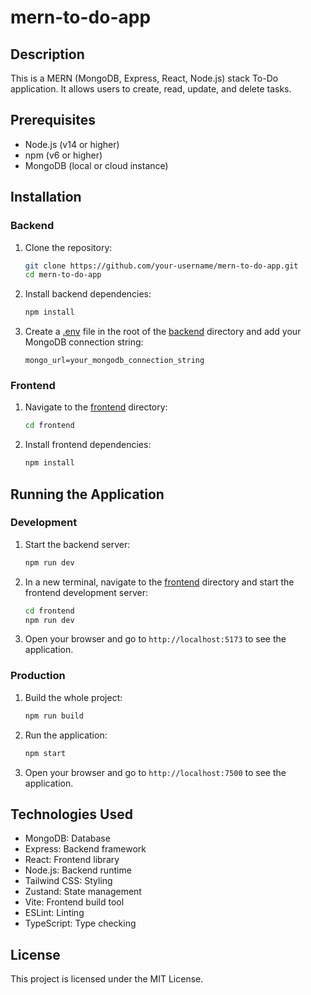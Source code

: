 # mern-to-do-app

## Description
This is a MERN (MongoDB, Express, React, Node.js) stack To-Do application. It allows users to create, read, update, and delete tasks.

## Prerequisites
- Node.js (v14 or higher)
- npm (v6 or higher)
- MongoDB (local or cloud instance)

## Installation

### Backend
1. Clone the repository:
    ```sh
    git clone https://github.com/your-username/mern-to-do-app.git
    cd mern-to-do-app
    ```

2. Install backend dependencies:
    ```sh
    npm install
    ```

3. Create a [.env](http://_vscodecontentref_/1) file in the root of the [backend](http://_vscodecontentref_/2) directory and add your MongoDB connection string:
    ```env
    mongo_url=your_mongodb_connection_string
    ```

### Frontend
1. Navigate to the [frontend](http://_vscodecontentref_/3) directory:
    ```sh
    cd frontend
    ```

2. Install frontend dependencies:
    ```sh
    npm install
    ```

## Running the Application

### Development
1. Start the backend server:
    ```sh
    npm run dev
    ```

2. In a new terminal, navigate to the [frontend](http://_vscodecontentref_/4) directory and start the frontend development server:
    ```sh
    cd frontend
    npm run dev
    ```

3. Open your browser and go to `http://localhost:5173` to see the application.

### Production
1. Build the whole project:
    ```sh
    npm run build
    ```

2. Run the application:
    ```sh
    npm start
    ```

3. Open your browser and go to `http://localhost:7500` to see the application.

## Technologies Used
- MongoDB: Database
- Express: Backend framework
- React: Frontend library
- Node.js: Backend runtime
- Tailwind CSS: Styling
- Zustand: State management
- Vite: Frontend build tool
- ESLint: Linting
- TypeScript: Type checking

## License
This project is licensed under the MIT License.